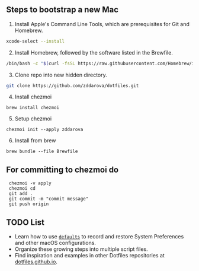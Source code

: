 ## Steps to bootstrap a new Mac

1. Install Apple's Command Line Tools, which are prerequisites for Git and Homebrew.

```zsh
xcode-select --install
```

2. Install Homebrew, followed by the software listed in the Brewfile.

```zsh
/bin/bash -c "$(curl -fsSL https://raw.githubusercontent.com/Homebrew/install/HEAD/install.sh)"
```

3. Clone repo into new hidden directory.
```zsh
git clone https://github.com/zddarova/dotfiles.git
```

4. Install chezmoi
```
brew install chezmoi
```

5. Setup chezmoi 
 ```
 chezmoi init --apply zddarova
 ```

 6. Install from brew

 ```
 brew bundle --file Brewfile
 ```

 ## For committing to chezmoi do

 ```
  chezmoi -v apply
  chezmoi cd
  git add .
  git commit -m "commit message"
  git push origin
 ```



## TODO List

- Learn how to use [`defaults`](https://macos-defaults.com/#%F0%9F%99%8B-what-s-a-defaults-command) to record and restore System Preferences and other macOS configurations.
- Organize these growing steps into multiple script files.
- Find inspiration and examples in other Dotfiles repositories at [dotfiles.github.io](https://dotfiles.github.io/).
